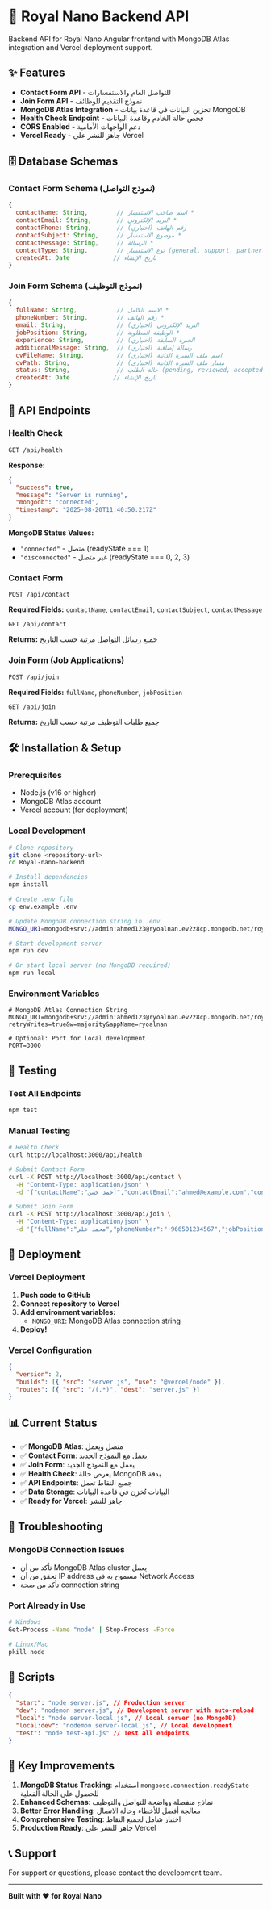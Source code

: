 # 🚀 Royal Nano Backend API

Backend API for Royal Nano Angular frontend with MongoDB Atlas integration and Vercel deployment support.

## ✨ Features

- **Contact Form API** - للتواصل العام والاستفسارات
- **Join Form API** - نموذج التقديم للوظائف
- **MongoDB Atlas Integration** - تخزين البيانات في قاعدة بيانات MongoDB
- **Health Check Endpoint** - فحص حالة الخادم وقاعدة البيانات
- **CORS Enabled** - دعم الواجهات الأمامية
- **Vercel Ready** - جاهز للنشر على Vercel

## 🗄️ Database Schemas

### Contact Form Schema (نموذج التواصل)

```javascript
{
  contactName: String,        // اسم صاحب الاستفسار *
  contactEmail: String,       // البريد الإلكتروني *
  contactPhone: String,       // رقم الهاتف (اختياري)
  contactSubject: String,     // موضوع الاستفسار *
  contactMessage: String,     // الرسالة *
  contactType: String,        // نوع الاستفسار (general, support, partnership, other)
  createdAt: Date            // تاريخ الإنشاء
}
```

### Join Form Schema (نموذج التوظيف)

```javascript
{
  fullName: String,           // الاسم الكامل *
  phoneNumber: String,        // رقم الهاتف *
  email: String,              // البريد الإلكتروني (اختياري)
  jobPosition: String,        // الوظيفة المطلوبة *
  experience: String,         // الخبرة السابقة (اختياري)
  additionalMessage: String,  // رسالة إضافية (اختياري)
  cvFileName: String,         // اسم ملف السيرة الذاتية (اختياري)
  cvPath: String,             // مسار ملف السيرة الذاتية (اختياري)
  status: String,             // حالة الطلب (pending, reviewed, accepted, rejected)
  createdAt: Date            // تاريخ الإنشاء
}
```

## 🚀 API Endpoints

### Health Check

```
GET /api/health
```

**Response:**

```json
{
  "success": true,
  "message": "Server is running",
  "mongodb": "connected",
  "timestamp": "2025-08-20T11:40:50.217Z"
}
```

**MongoDB Status Values:**

- `"connected"` - متصل (readyState === 1)
- `"disconnected"` - غير متصل (readyState === 0, 2, 3)

### Contact Form

```
POST /api/contact
```

**Required Fields:** `contactName`, `contactEmail`, `contactSubject`, `contactMessage`

```
GET /api/contact
```

**Returns:** جميع رسائل التواصل مرتبة حسب التاريخ

### Join Form (Job Applications)

```
POST /api/join
```

**Required Fields:** `fullName`, `phoneNumber`, `jobPosition`

```
GET /api/join
```

**Returns:** جميع طلبات التوظيف مرتبة حسب التاريخ

## 🛠️ Installation & Setup

### Prerequisites

- Node.js (v16 or higher)
- MongoDB Atlas account
- Vercel account (for deployment)

### Local Development

```bash
# Clone repository
git clone <repository-url>
cd Royal-nano-backend

# Install dependencies
npm install

# Create .env file
cp env.example .env

# Update MongoDB connection string in .env
MONGO_URI=mongodb+srv://admin:ahmed123@ryoalnan.ev2z8cp.mongodb.net/royalNano?retryWrites=true&w=majority&appName=ryoalnan

# Start development server
npm run dev

# Or start local server (no MongoDB required)
npm run local
```

### Environment Variables

```env
# MongoDB Atlas Connection String
MONGO_URI=mongodb+srv://admin:ahmed123@ryoalnan.ev2z8cp.mongodb.net/royalNano?retryWrites=true&w=majority&appName=ryoalnan

# Optional: Port for local development
PORT=3000
```

## 🧪 Testing

### Test All Endpoints

```bash
npm test
```

### Manual Testing

```bash
# Health Check
curl http://localhost:3000/api/health

# Submit Contact Form
curl -X POST http://localhost:3000/api/contact \
  -H "Content-Type: application/json" \
  -d '{"contactName":"أحمد حسن","contactEmail":"ahmed@example.com","contactSubject":"استفسار","contactMessage":"مرحباً"}'

# Submit Join Form
curl -X POST http://localhost:3000/api/join \
  -H "Content-Type: application/json" \
  -d '{"fullName":"محمد علي","phoneNumber":"+966501234567","jobPosition":"سائق"}'
```

## 🚀 Deployment

### Vercel Deployment

1. **Push code to GitHub**
2. **Connect repository to Vercel**
3. **Add environment variables:**
   - `MONGO_URI`: MongoDB Atlas connection string
4. **Deploy!**

### Vercel Configuration

```json
{
  "version": 2,
  "builds": [{ "src": "server.js", "use": "@vercel/node" }],
  "routes": [{ "src": "/(.*)", "dest": "server.js" }]
}
```

## 📊 Current Status

- ✅ **MongoDB Atlas**: متصل ويعمل
- ✅ **Contact Form**: يعمل مع النموذج الجديد
- ✅ **Join Form**: يعمل مع النموذج الجديد
- ✅ **Health Check**: يعرض حالة MongoDB بدقة
- ✅ **API Endpoints**: جميع النقاط تعمل
- ✅ **Data Storage**: البيانات تُخزن في قاعدة البيانات
- ✅ **Ready for Vercel**: جاهز للنشر

## 🔧 Troubleshooting

### MongoDB Connection Issues

- تأكد من أن MongoDB Atlas cluster يعمل
- تحقق من أن IP address مسموح به في Network Access
- تأكد من صحة connection string

### Port Already in Use

```bash
# Windows
Get-Process -Name "node" | Stop-Process -Force

# Linux/Mac
pkill node
```

## 📝 Scripts

```json
{
  "start": "node server.js", // Production server
  "dev": "nodemon server.js", // Development server with auto-reload
  "local": "node server-local.js", // Local server (no MongoDB)
  "local:dev": "nodemon server-local.js", // Local development
  "test": "node test-api.js" // Test all endpoints
}
```

## 🌟 Key Improvements

1. **MongoDB Status Tracking**: استخدام `mongoose.connection.readyState` للحصول على الحالة الفعلية
2. **Enhanced Schemas**: نماذج منفصلة وواضحة للتواصل والتوظيف
3. **Better Error Handling**: معالجة أفضل للأخطاء وحالة الاتصال
4. **Comprehensive Testing**: اختبار شامل لجميع النقاط
5. **Production Ready**: جاهز للنشر على Vercel

## 📞 Support

For support or questions, please contact the development team.

---

**Built with ❤️ for Royal Nano**
